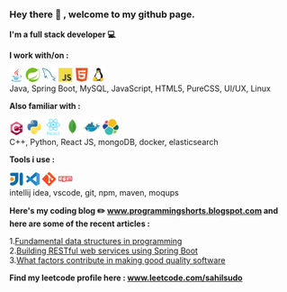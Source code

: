 ### Hey there :wave: , welcome to my github page.

<!--
**sahilsudo/sahilsudo** is a ✨ _special_ ✨ repository because its `README.md` (this file) appears on your GitHub profile.

Here are some ideas to get you started:

-->

**I'm a full stack developer :computer:**


**I work with/on :**

<img src="https://github.com/devicons/devicon/blob/master/icons/java/java-original.svg" width="25" height="25"> <img src="https://github.com/devicons/devicon/blob/master/icons/spring/spring-original.svg" width="25" height="25"> <img src="https://github.com/devicons/devicon/blob/master/icons/mysql/mysql-original.svg" width="25" height="25"> <img src="https://github.com/devicons/devicon/blob/master/icons/javascript/javascript-original.svg" width="25" height="25"> <img src="https://github.com/devicons/devicon/blob/master/icons/html5/html5-original.svg" width="25" height="25"> <img src="https://github.com/devicons/devicon/blob/master/icons/linux/linux-original.svg" width="25" height="25">
<br/>
Java, Spring Boot, MySQL, JavaScript, HTML5, PureCSS, UI/UX, Linux

**Also familiar with :**

<img src="https://github.com/devicons/devicon/blob/master/icons/cplusplus/cplusplus-original.svg" width="25" height="25"> <img src="https://github.com/devicons/devicon/blob/master/icons/python/python-original.svg" width="30" height="30"> <img src="https://github.com/devicons/devicon/blob/master/icons/react/react-original-wordmark.svg" width="30" height="30"> <img src="https://github.com/devicons/devicon/blob/master/icons/mongodb/mongodb-original.svg" width="30" height="30"> <img src="https://github.com/devicons/devicon/blob/master/icons/docker/docker-original.svg" width="30" height="30"> <img src="https://github.com/sahilsudo/sahilsudo/blob/main/img/elastic.png" width="30" height="30">
<br/>
C++, Python, React JS, mongoDB, docker, elasticsearch

**Tools i use :**

<img src="https://github.com/devicons/devicon/blob/master/icons/intellij/intellij-original.svg" width="25" height="25"> <img src="https://github.com/devicons/devicon/blob/master/icons/vscode/vscode-original.svg" width="25" height="25"> <img src="https://github.com/devicons/devicon/blob/master/icons/git/git-original.svg" width="25" height="25"> <img src="https://github.com/devicons/devicon/blob/master/icons/npm/npm-original-wordmark.svg" width="25" height="25">
<br/>
intellij idea, vscode, git, npm, maven, moqups

**Here's my coding blog :pencil2: www.programmingshorts.blogspot.com and here are some of the recent articles :**

1.[Fundamental data structures in programming](https://programmingshorts.blogspot.com/2022/02/how-to-approach-learning-data-structure.html)\
2.[Building RESTful web services using Spring Boot](https://programmingshorts.blogspot.com/2022/02/building-restful-web-services-using.html)\
3.[What factors contribute in making good quality software ](https://programmingshorts.blogspot.com/2022/02/small-things-to-consider-that-greatly.html)


**Find my leetcode profile here : www.leetcode.com/sahilsudo**    

